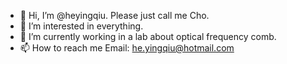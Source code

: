 - 👋 Hi, I’m @heyingqiu. Please just call me Cho. 
- 👀 I’m interested in everything. 
- 🌱 I’m currently working in a lab about optical frequency comb.
- 📫 How to reach me Email: he.yingqiu@hotmail.com

<!---
heyingqiu/heyingqiu is a ✨ special ✨ repository because its `README.md` (this file) appears on your GitHub profile.
You can click the Preview link to take a look at your changes.
--->
